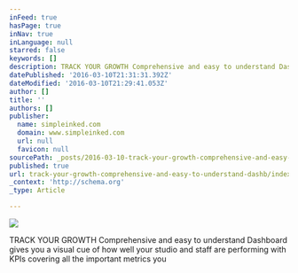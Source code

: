```yaml
---
inFeed: true
hasPage: true
inNav: true
inLanguage: null
starred: false
keywords: []
description: TRACK YOUR GROWTH Comprehensive and easy to understand Dashboard gives you a visual cue of how well your studio and staff are performing with KPIs covering all the important metrics you
datePublished: '2016-03-10T21:31:31.392Z'
dateModified: '2016-03-10T21:29:41.053Z'
author: []
title: ''
authors: []
publisher:
  name: simpleinked.com
  domain: www.simpleinked.com
  url: null
  favicon: null
sourcePath: _posts/2016-03-10-track-your-growth-comprehensive-and-easy-to-understand-dashb.md
published: true
url: track-your-growth-comprehensive-and-easy-to-understand-dashb/index.html
_context: 'http://schema.org'
_type: Article

---
```

![](https://www.simpleinked.com/wp-content/uploads/2015/05/icon_report.jpg)

TRACK YOUR GROWTH Comprehensive and easy to understand Dashboard gives you a visual cue of how well your studio and staff are performing with KPIs covering all the important metrics you